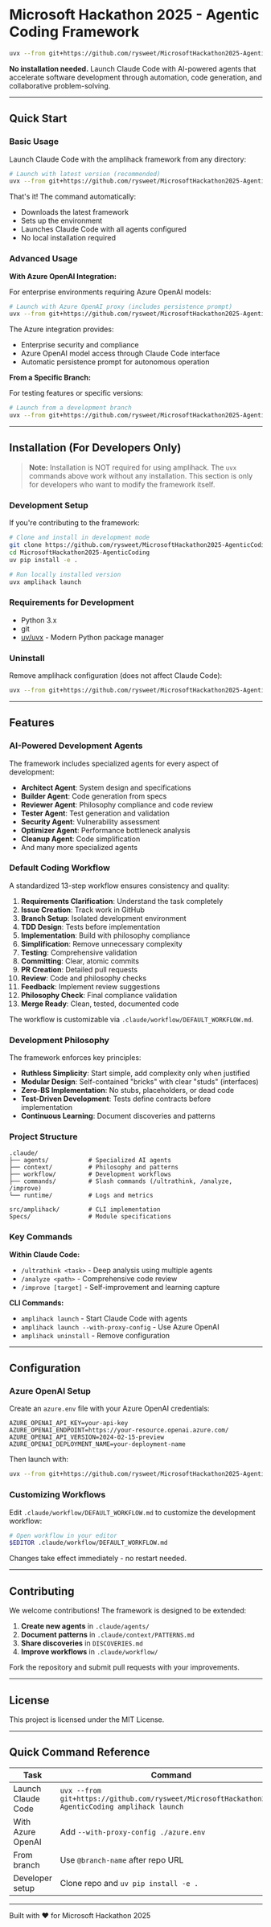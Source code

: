 # Microsoft Hackathon 2025 - Agentic Coding Framework

```sh
uvx --from git+https://github.com/rysweet/MicrosoftHackathon2025-AgenticCoding amplihack launch
```

**No installation needed.** Launch Claude Code with AI-powered agents that
accelerate software development through automation, code generation, and
collaborative problem-solving.

---

## Quick Start

### Basic Usage

Launch Claude Code with the amplihack framework from any directory:

```sh
# Launch with latest version (recommended)
uvx --from git+https://github.com/rysweet/MicrosoftHackathon2025-AgenticCoding amplihack launch
```

That's it! The command automatically:

- Downloads the latest framework
- Sets up the environment
- Launches Claude Code with all agents configured
- No local installation required

### Advanced Usage

**With Azure OpenAI Integration:**

For enterprise environments requiring Azure OpenAI models:

```sh
# Launch with Azure OpenAI proxy (includes persistence prompt)
uvx --from git+https://github.com/rysweet/MicrosoftHackathon2025-AgenticCoding amplihack launch --with-proxy-config ./azure.env
```

The Azure integration provides:

- Enterprise security and compliance
- Azure OpenAI model access through Claude Code interface
- Automatic persistence prompt for autonomous operation

**From a Specific Branch:**

For testing features or specific versions:

```sh
# Launch from a development branch
uvx --from git+https://github.com/rysweet/MicrosoftHackathon2025-AgenticCoding@branch-name amplihack launch
```

---

## Installation (For Developers Only)

> **Note:** Installation is NOT required for using amplihack. The `uvx` commands
> above work without any installation. This section is only for developers who
> want to modify the framework itself.

### Development Setup

If you're contributing to the framework:

```sh
# Clone and install in development mode
git clone https://github.com/rysweet/MicrosoftHackathon2025-AgenticCoding.git
cd MicrosoftHackathon2025-AgenticCoding
uv pip install -e .

# Run locally installed version
uvx amplihack launch
```

### Requirements for Development

- Python 3.x
- git
- [uv/uvx](https://github.com/astral-sh/uv) - Modern Python package manager

### Uninstall

Remove amplihack configuration (does not affect Claude Code):

```sh
uvx --from git+https://github.com/rysweet/MicrosoftHackathon2025-AgenticCoding amplihack uninstall
```

---

## Features

### AI-Powered Development Agents

The framework includes specialized agents for every aspect of development:

- **Architect Agent**: System design and specifications
- **Builder Agent**: Code generation from specs
- **Reviewer Agent**: Philosophy compliance and code review
- **Tester Agent**: Test generation and validation
- **Security Agent**: Vulnerability assessment
- **Optimizer Agent**: Performance bottleneck analysis
- **Cleanup Agent**: Code simplification
- And many more specialized agents

### Default Coding Workflow

A standardized 13-step workflow ensures consistency and quality:

1. **Requirements Clarification**: Understand the task completely
2. **Issue Creation**: Track work in GitHub
3. **Branch Setup**: Isolated development environment
4. **TDD Design**: Tests before implementation
5. **Implementation**: Build with philosophy compliance
6. **Simplification**: Remove unnecessary complexity
7. **Testing**: Comprehensive validation
8. **Committing**: Clear, atomic commits
9. **PR Creation**: Detailed pull requests
10. **Review**: Code and philosophy checks
11. **Feedback**: Implement review suggestions
12. **Philosophy Check**: Final compliance validation
13. **Merge Ready**: Clean, tested, documented code

The workflow is customizable via `.claude/workflow/DEFAULT_WORKFLOW.md`.

### Development Philosophy

The framework enforces key principles:

- **Ruthless Simplicity**: Start simple, add complexity only when justified
- **Modular Design**: Self-contained "bricks" with clear "studs" (interfaces)
- **Zero-BS Implementation**: No stubs, placeholders, or dead code
- **Test-Driven Development**: Tests define contracts before implementation
- **Continuous Learning**: Document discoveries and patterns

### Project Structure

```
.claude/
├── agents/           # Specialized AI agents
├── context/          # Philosophy and patterns
├── workflow/         # Development workflows
├── commands/         # Slash commands (/ultrathink, /analyze, /improve)
└── runtime/          # Logs and metrics

src/amplihack/        # CLI implementation
Specs/                # Module specifications
```

### Key Commands

**Within Claude Code:**

- `/ultrathink <task>` - Deep analysis using multiple agents
- `/analyze <path>` - Comprehensive code review
- `/improve [target]` - Self-improvement and learning capture

**CLI Commands:**

- `amplihack launch` - Start Claude Code with agents
- `amplihack launch --with-proxy-config` - Use Azure OpenAI
- `amplihack uninstall` - Remove configuration

---

## Configuration

### Azure OpenAI Setup

Create an `azure.env` file with your Azure OpenAI credentials:

```env
AZURE_OPENAI_API_KEY=your-api-key
AZURE_OPENAI_ENDPOINT=https://your-resource.openai.azure.com/
AZURE_OPENAI_API_VERSION=2024-02-15-preview
AZURE_OPENAI_DEPLOYMENT_NAME=your-deployment-name
```

Then launch with:

```sh
uvx --from git+https://github.com/rysweet/MicrosoftHackathon2025-AgenticCoding amplihack launch --with-proxy-config ./azure.env
```

### Customizing Workflows

Edit `.claude/workflow/DEFAULT_WORKFLOW.md` to customize the development
workflow:

```sh
# Open workflow in your editor
$EDITOR .claude/workflow/DEFAULT_WORKFLOW.md
```

Changes take effect immediately - no restart needed.

---

## Contributing

We welcome contributions! The framework is designed to be extended:

1. **Create new agents** in `.claude/agents/`
2. **Document patterns** in `.claude/context/PATTERNS.md`
3. **Share discoveries** in `DISCOVERIES.md`
4. **Improve workflows** in `.claude/workflow/`

Fork the repository and submit pull requests with your improvements.

---

## License

This project is licensed under the MIT License.

---

## Quick Command Reference

| Task               | Command                                                                                           |
| ------------------ | ------------------------------------------------------------------------------------------------- |
| Launch Claude Code | `uvx --from git+https://github.com/rysweet/MicrosoftHackathon2025-AgenticCoding amplihack launch` |
| With Azure OpenAI  | Add `--with-proxy-config ./azure.env`                                                             |
| From branch        | Use `@branch-name` after repo URL                                                                 |
| Developer setup    | Clone repo and `uv pip install -e .`                                                              |

---

Built with ❤️ for Microsoft Hackathon 2025

